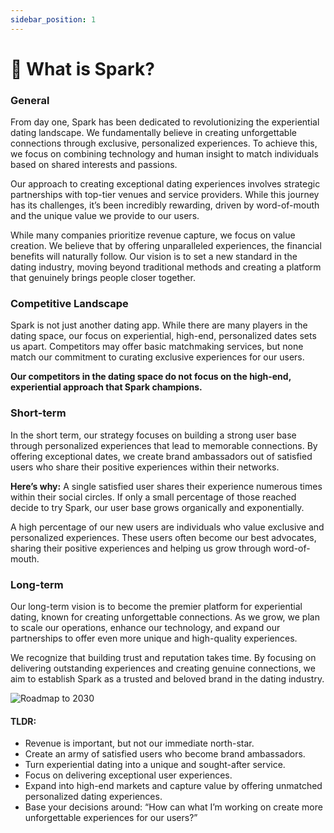 ```yaml
---
sidebar_position: 1
---
```


# 🚀 What is Spark?

### General

From day one, Spark has been dedicated to revolutionizing the experiential dating landscape. We fundamentally believe in creating unforgettable connections through exclusive, personalized experiences. To achieve this, we focus on combining technology and human insight to match individuals based on shared interests and passions.

Our approach to creating exceptional dating experiences involves strategic partnerships with top-tier venues and service providers. While this journey has its challenges, it’s been incredibly rewarding, driven by word-of-mouth and the unique value we provide to our users.

While many companies prioritize revenue capture, we focus on value creation. We believe that by offering unparalleled experiences, the financial benefits will naturally follow. Our vision is to set a new standard in the dating industry, moving beyond traditional methods and creating a platform that genuinely brings people closer together.

### Competitive Landscape

Spark is not just another dating app. While there are many players in the dating space, our focus on experiential, high-end, personalized dates sets us apart. Competitors may offer basic matchmaking services, but none match our commitment to curating exclusive experiences for our users.

**Our competitors in the dating space do not focus on the high-end, experiential approach that Spark champions.**

### Short-term

In the short term, our strategy focuses on building a strong user base through personalized experiences that lead to memorable connections. By offering exceptional dates, we create brand ambassadors out of satisfied users who share their positive experiences within their networks.

**Here’s why:** A single satisfied user shares their experience numerous times within their social circles. If only a small percentage of those reached decide to try Spark, our user base grows organically and exponentially.

A high percentage of our new users are individuals who value exclusive and personalized experiences. These users often become our best advocates, sharing their positive experiences and helping us grow through word-of-mouth.

### Long-term

Our long-term vision is to become the premier platform for experiential dating, known for creating unforgettable connections. As we grow, we plan to scale our operations, enhance our technology, and expand our partnerships to offer even more unique and high-quality experiences.

We recognize that building trust and reputation takes time. By focusing on delivering outstanding experiences and creating genuine connections, we aim to establish Spark as a trusted and beloved brand in the dating industry.

![Roadmap to 2030]( https://images.unsplash.com/photo-1517048676732-d65bc937f952?crop=entropy&cs=tinysrgb&fm=jpg&ixid=MnwxOTcwMjR8MHwxfHNlYXJjaHwzfHxjb21wYW55fGVufDB8fHx8MTY1OTI1NzI4NQ&ixlib=rb-1.2.1&q=80)

#### TLDR:

* Revenue is important, but not our immediate north-star.
* Create an army of satisfied users who become brand ambassadors.
* Turn experiential dating into a unique and sought-after service.
* Focus on delivering exceptional user experiences.
* Expand into high-end markets and capture value by offering unmatched personalized dating experiences.
* Base your decisions around: “How can what I’m working on create more unforgettable experiences for our users?”